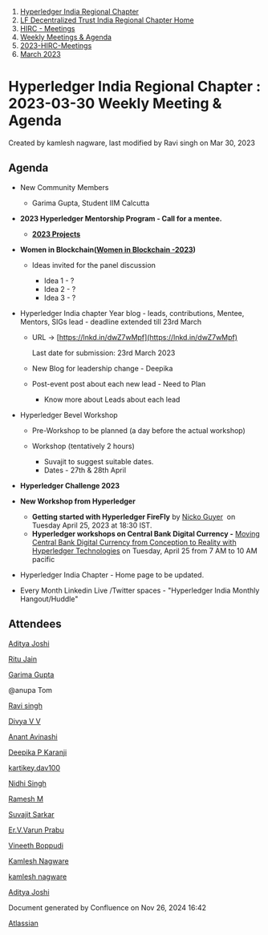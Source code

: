 1. [Hyperledger India Regional Chapter](index.html)
2. [LF Decentralized Trust India Regional Chapter Home](LF-Decentralized-Trust-India-Regional-Chapter-Home_19169282.html)
3. [HIRC - Meetings](HIRC---Meetings_19169350.html)
4. [Weekly Meetings &amp; Agenda](19169352.html)
5. [2023-HIRC-Meetings](2023-HIRC-Meetings_19170487.html)
6. [March 2023](March-2023_19170518.html)

# Hyperledger India Regional Chapter : 2023-03-30 Weekly Meeting &amp; Agenda

Created by kamlesh nagware, last modified by Ravi singh on Mar 30, 2023

## Agenda

- New Community Members
  
  - Garima Gupta, Student IIM Calcutta
- **2023 Hyperledger Mentorship Program - Call for a mentee.**
  
  - [**2023 Projects**](https://lf-hyperledger.atlassian.net/wiki/display/INTERN/2023+Projects)
- **Women in Blockchain([Women in Blockchain -2023](Women-in-Blockchain--2023_19170591.html))**
  
  - Ideas invited for the panel discussion
    
    - Idea 1 - ?
    - Idea 2 - ?
    - Idea 3 - ?
- Hyperledger India chapter Year blog - leads, contributions, Mentee, Mentors, SIGs lead - deadline extended till 23rd March
  
  - URL -&gt; [https://lnkd.in/dwZ7wMpf](https://lnkd.in/dwZ7wMpf)
    
    Last date for submission: 23rd March 2023
  - New Blog for leadership change - Deepika
  - Post-event post about each new lead - Need to Plan
    
    - Know more about Leads about each lead
- Hyperledger Bevel Workshop
  
  - Pre-Workshop to be planned (a day before the actual workshop)
  - Workshop (tentatively 2 hours)
    
    - Suvajit to suggest suitable dates.
    - Dates - 27th &amp; 28th April
- **Hyperledger Challenge 2023**
- **New Workshop from Hyperledger**
  
  - **Getting started with Hyperledger FireFly** by [Nicko Guyer](https://lf-hyperledger.atlassian.net/wiki/people/5c44c39e4c070827c2a19df7?ref=confluence)  on Tuesday April 25, 2023 at 18:30 IST.
  - **Hyperledger workshops on Central Bank Digital Currency -** [Moving Central Bank Digital Currency from Conception to Reality with Hyperledger Technologies](https://email.linuxfoundation.org/e3t/Ctc/RI+113/cZw--04/VX1zNH7L8fXpW7Zkk4r3tlbn9W95j2m74XVXJ5N8NyyF_3q3pBV1-WJV7CgMmzN3gryp8yyq4JVkwh1c56M6pJW3D8ySR3VffGBN4nst_KMkfGMW3WQw-_5lZ78vW6CcN4w4ChK6rW7PlFLQ6LymQ9W7Hb58D3j3BygW7gV5Mv7HbyDdW2LXj0H6D0B2NW5ZBGd439Yq37W7whHm68jQ-LXVkNW8R7kZWQ9W1Tk6hP4vs86TW7sYsVT5skyVRW4GdcJX8RJqsmW3Tn-LG74d4ZHW8jp6sS68FLx2W96d4yL6QZr94W84jsVz43YF25W8M-t504Kpc2DW8Ypyhk1RsdvmW74qB6t3WMMzWW6ZN_FD4zLt91W434xhK5x9z0RW1b9s3j4w8MYyW2qdyKm4qhSN3W2D73Vn9hJspbW1Jwnrc8hQcSMW1M5K9M6tgQrC35PN1) on Tuesday, April 25 from 7 AM to 10 AM pacific
- Hyperledger India Chapter - Home page to be updated.
- Every Month Linkedin Live /Twitter spaces - "Hyperledger India Monthly Hangout/Huddle"

## Attendees

[Aditya Joshi](https://lf-hyperledger.atlassian.net/wiki/people/5a5129ceb12c7029722bbcac?ref=confluence) 

[Ritu Jain](https://lf-hyperledger.atlassian.net/wiki/people/557058:5c9c59c5-fd5d-49e5-9535-364abb623584?ref=confluence) 

[Garima Gupta](https://lf-hyperledger.atlassian.net/wiki/people/712020:ba44f7fc-96e6-40e6-ad74-e1214a6e5587?ref=confluence) 

@anupa Tom

[Ravi singh](https://lf-hyperledger.atlassian.net/wiki/people/6207b125f5d29a0068fd3a32?ref=confluence) 

[Divya V V](https://lf-hyperledger.atlassian.net/wiki/people/63b68da4741248746bf86411?ref=confluence) 

[Anant Avinashi](https://lf-hyperledger.atlassian.net/wiki/people/63304d689b32cfef9326331b?ref=confluence) 

[Deepika P Karanji](https://lf-hyperledger.atlassian.net/wiki/people/712020:34119971-4220-42fd-b14f-cf9dee0205ef?ref=confluence) 

[kartikey.dav100](https://lf-hyperledger.atlassian.net/wiki/people/5d5fd1d08de8420ca06d3048?ref=confluence) 

[Nidhi Singh](https://lf-hyperledger.atlassian.net/wiki/people/712020:0f4b10ea-b6e4-43be-8d68-0fbeb9d94639?ref=confluence) 

[Ramesh M](https://lf-hyperledger.atlassian.net/wiki/people/5dffa51885a8c90ecac82cd5?ref=confluence) 

[Suvajit Sarkar](https://lf-hyperledger.atlassian.net/wiki/people/712020:9a33b8cc-fcb9-4626-9e09-7f700c9c2300?ref=confluence) 

[Er.V.Varun Prabu](https://lf-hyperledger.atlassian.net/wiki/people/712020:c453d2ee-992c-4b7b-b2a2-44ae2b151bb3?ref=confluence) 

[Vineeth Boppudi](https://lf-hyperledger.atlassian.net/wiki/people/5e09ee53e3b48c0daa0e8193?ref=confluence) 

[Kamlesh Nagware](https://lf-hyperledger.atlassian.net/wiki/people/5d258d2afd3b8b0c278eb1aa?ref=confluence) 

[kamlesh nagware](https://lf-hyperledger.atlassian.net/wiki/people/557058:8e1fc425-f938-4b39-ad13-9cd8b0ddde52?ref=confluence) 

[Aditya Joshi](https://lf-hyperledger.atlassian.net/wiki/people/5a5129ceb12c7029722bbcac?ref=confluence)

Document generated by Confluence on Nov 26, 2024 16:42

[Atlassian](http://www.atlassian.com/)
